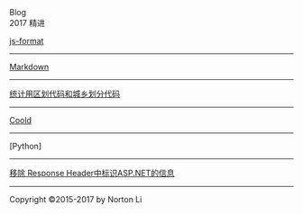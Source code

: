 <head>
<title>Blog - Norton.Li</title>
<link href="assets/css/page.css" rel="stylesheet" />
<link rel="shortcut icon" href="favicon.ico">
</head>
<div class="item-header">Blog
<div class="sub-title">2017 精进</div>
</div>

> 

[js-format](./js-format)

---
 [Markdown](./markdown)
 
---
 [统计用区划代码和城乡划分代码](https://wenku.baidu.com/view/53c04ad56037ee06eff9aef8941ea76e58fa4ab3)
 
---
[Coold](http://www.coolde.cn)

---
[Python]

---
[移除 Response Header中标识ASP.NET的信息](./remove-response-header)

---
<div class="footer">
    <p>Copyright ©2015-2017 by Norton Li</p>
</div>
